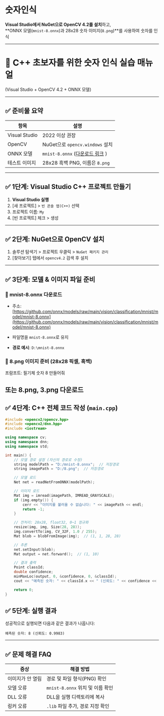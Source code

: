 # 숫자인식

**Visual Studio에서 NuGet으로 OpenCV 4.2를 설치**하고,  
**ONNX 모델(`mnist-8.onnx`)과 28x28 숫자 이미지(`8.png`)**를 사용하여 숫자를 인식

---

# 🧠 C++ 초보자를 위한 숫자 인식 실습 매뉴얼  
(Visual Studio + OpenCV 4.2 + ONNX 모델)

---

## ✅ 준비물 요약

| 항목         | 설명 |
|--------------|------|
| Visual Studio | 2022 이상 권장 |
| OpenCV       | NuGet으로 `opencv.windows` 설치 |
| ONNX 모델   | `mnist-8.onnx` ([다운로드 링크](https://github.com/onnx/models/blob/main/validated/vision/classification/mnist/model/mnist-8.onnx) ) |
| 테스트 이미지 | 28x28 흑백 PNG, 이름은 `8.png` |

---

## ✅ 1단계: Visual Studio C++ 프로젝트 만들기

1. **Visual Studio 실행**
2. [새 프로젝트] > `빈 콘솔 앱(C++)` 선택
3. 프로젝트 이름: `My`
4. [빈 프로젝트] 체크 > 생성

---

## ✅ 2단계: NuGet으로 OpenCV 설치

1. 솔루션 탐색기 > 프로젝트 우클릭 > `NuGet 패키지 관리`
2. [찾아보기] 탭에서 `opencv4.2` 검색 후 설치

---

## ✅ 3단계: 모델 & 이미지 파일 준비

### 🔹 mnist-8.onnx 다운로드
- 주소:  
  [https://github.com/onnx/models/raw/main/vision/classification/mnist/model/mnist-8.onnx](https://github.com/onnx/models/raw/main/vision/classification/mnist/model/mnist-8.onnx)

- 파일명을 `mnist-8.onnx`로 유지  
- **경로 예시**: `D:\mnist-8.onnx`

### 🔹 8.png 이미지 준비 (28x28 픽셀, 흑백)
프람프트: 필기체 숫자 8 만들어줘

또는 8.png, 3.png 다운로드
---

## ✅ 4단계: C++ 전체 코드 작성 (`main.cpp`)

```cpp
#include <opencv2/opencv.hpp>
#include <opencv2/dnn.hpp>
#include <iostream>

using namespace cv;
using namespace dnn;
using namespace std;

int main() {
    // 모델 경로 설정 (자신의 경로로 수정)
    string modelPath = "D:/mnist-8.onnx";  // 저장경로
    string imagePath = "D:/8.png";  // 저장경로

    // 모델 로드
    Net net = readNetFromONNX(modelPath);

    // 이미지 로드
    Mat img = imread(imagePath, IMREAD_GRAYSCALE);
    if (img.empty()) {
        cerr << "이미지를 불러올 수 없습니다: " << imagePath << endl;
        return -1;
    }

    // 전처리: 28x28, float32, 0~1 정규화
    resize(img, img, Size(28, 28));
    img.convertTo(img, CV_32F, 1.0 / 255);
    Mat blob = blobFromImage(img);  // (1, 1, 28, 28)

    // 추론
    net.setInput(blob);
    Mat output = net.forward();  // (1, 10)

    // 결과 출력
    Point classId;
    double confidence;
    minMaxLoc(output, 0, &confidence, 0, &classId);
    cout << "예측된 숫자: " << classId.x << " (신뢰도: " << confidence << ")" << endl;

    return 0;
}
```

## ✅ 5단계: 실행 결과

성공적으로 실행되면 다음과 같은 결과가 나옵니다:

```
예측된 숫자: 8 (신뢰도: 0.9983)
```

---

## ✅ 문제 해결 FAQ

| 증상 | 해결 방법 |
|------|-----------|
| 이미지가 안 열림 | 경로 및 파일 형식(PNG) 확인 |
| 모델 오류 | `mnist-8.onnx` 위치 및 이름 확인 |
| DLL 오류 | DLL을 실행 디렉토리에 복사 |
| 링커 오류 | `.lib` 파일 추가, 경로 지정 확인 |
